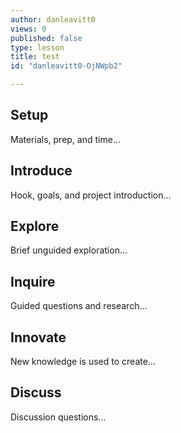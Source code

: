 ```yaml
---
author: danleavitt0
views: 0
published: false
type: lesson
title: test
id: "danleavitt0-OjNWpb2"

---
```


## Setup
Materials, prep, and time...

## Introduce
Hook, goals, and project introduction...

## Explore
Brief unguided exploration...

## Inquire
Guided questions and research...

## Innovate
New knowledge is used to create...

## Discuss
Discussion questions...
